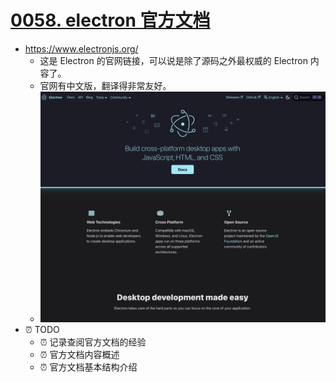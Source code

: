 # [0058. electron 官方文档](https://github.com/Tdahuyou/TNotes.electron/tree/main/notes/0058.%20electron%20%E5%AE%98%E6%96%B9%E6%96%87%E6%A1%A3)

- https://www.electronjs.org/
  - 这是 Electron 的官网链接，可以说是除了源码之外最权威的 Electron 内容了。
  - 官网有中文版，翻译得非常友好。
  - ![](assets/2024-10-05-19-22-00.png)
- ⏰ TODO
  - ⏰ 记录查阅官方文档的经验
  - ⏰ 官方文档内容概述
  - ⏰ 官方文档基本结构介绍
